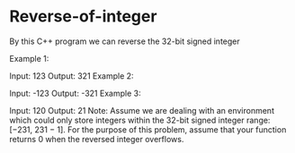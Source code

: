 # Reverse-of-integer

By this C++ program we can reverse the 32-bit signed integer

Example 1:

Input: 123
Output: 321
Example 2:

Input: -123
Output: -321
Example 3:

Input: 120
Output: 21
Note:
Assume we are dealing with an environment which could only store integers within the 32-bit signed integer range: [−231,  231 − 1]. 
For the purpose of this problem, assume that your function returns 0 when the reversed integer overflows.
